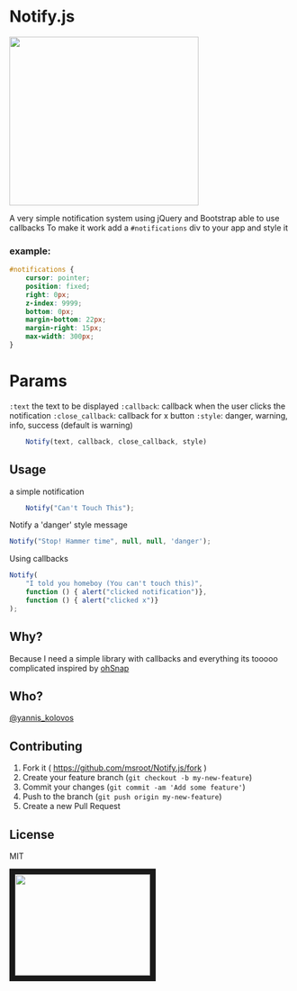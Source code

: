 # Notify.js

<img src="https://raw.githubusercontent.com/msroot/Notify.js/master/screen_shot.png" align="center" height="300" width="336" style="text-align:center">


A very simple notification system using jQuery and Bootstrap able to use callbacks
To make it work add a `#notifications` div to your app and style it

### example:

```css
#notifications {
	cursor: pointer;
	position: fixed;
	right: 0px;
	z-index: 9999;
	bottom: 0px;
	margin-bottom: 22px;
	margin-right: 15px;
	max-width: 300px;	
}
```


# Params
`:text` the text to be displayed
`:callback`: callback when the user clicks the notification
`:close_callback`: callback for x button
`:style`: danger, warning, info, success (default is warning)

```js
	Notify(text, callback, close_callback, style) 
```
	
## Usage
a simple notification

```js
	Notify("Can't Touch This");
```


Notify a 'danger' style message

```js
Notify("Stop! Hammer time", null, null, 'danger');
```

Using callbacks

```js
Notify(
	"I told you homeboy (You can't touch this)",
	function () { alert("clicked notification")},
	function () { alert("clicked x")}
);
```

## Why?
Because I need a simple library with callbacks and everything its tooooo complicated
inspired by [ohSnap]( https://github.com/justindomingue/ohSnap )

## Who?
[@yannis_kolovos]( http://twitter.com/yannis_kolovos )

## Contributing

1. Fork it ( https://github.com/msroot/Notify.js/fork )
2. Create your feature branch (`git checkout -b my-new-feature`)
3. Commit your changes (`git commit -am 'Add some feature'`)
4. Push to the branch (`git push origin my-new-feature`)
5. Create a new Pull Request

## License
MIT

<a href="http://www.youtube.com/watch?feature=player_embedded&v=otCpCn0l4Wo
" target="_blank"><img src="http://img.youtube.com/vi/otCpCn0l4Wo/0.jpg" width="240" height="180" border="10" /></a>